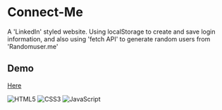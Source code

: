 # Connect-Me 
A 'LinkedIn' styled website. Using localStorage to create and save login information, 
and also using 'fetch API' to generate random users from 'Randomuser.me' 

## Demo 

<a href='https://enjaeantonio.github.io/connect-me/' >Here</a> 

![HTML5](https://img.shields.io/badge/html5-%23E34F26.svg?style=for-the-badge&logo=html5&logoColor=white)
![CSS3](https://img.shields.io/badge/css3-%231572B6.svg?style=for-the-badge&logo=css3&logoColor=white)
![JavaScript](https://img.shields.io/badge/javascript-%23323330.svg?style=for-the-badge&logo=javascript&logoColor=%23F7DF1E)